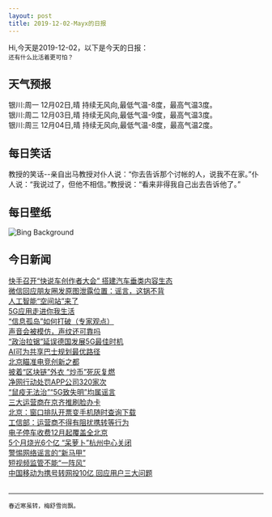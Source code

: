 ```yaml
---
layout: post
title: 2019-12-02-Mayx的日报
---
```


Hi,今天是2019-12-02，以下是今天的日报：<br><small>
还有什么比活着更可怕？</small><!--more-->
## 天气预报
银川:周一 12月02日,晴 持续无风向,最低气温-8度，最高气温3度。<br>银川:周二 12月03日,晴 持续无风向,最低气温-9度，最高气温3度。<br>银川:周三 12月04日,晴 持续无风向,最低气温-8度，最高气温2度。
## 每日笑话
教授的笑话--亲自出马教授对仆人说：“你去告诉那个讨帐的人，说我不在家。”仆人说：“我说过了，但他不相信。”教授说：“看来非得我自己出去告诉他了。”
## 每日壁纸
![Bing Background](https://cn.bing.com/th?id=OHR.HalleyVI_EN-US9882320579_1920x1080.jpg&rf=LaDigue_1920x1080.jpg&pid=hp "Aurora australis over the Halley VI Research Station in Antarctica (© Stuart Holroyd/Alamy)")
## 今日新闻

[快手召开“快说车创作者大会” 搭建汽车垂类内容生态](http://it.people.com.cn/n1/2019/1202/c1009-31485291.html)   
[微信回应朋友圈发原图泄露位置：谣言，这锅不背](http://it.people.com.cn/n1/2019/1202/c1009-31484547.html)   
[人工智能“空间站”来了](http://it.people.com.cn/n1/2019/1202/c1009-31484555.html)   
[5G应用走进你我生活](http://it.people.com.cn/n1/2019/1202/c1009-31484584.html)   
[“信息孤岛”如何打破（专家观点）](http://it.people.com.cn/n1/2019/1202/c1009-31484585.html)   
[声音会被模仿，声纹还可靠吗](http://it.people.com.cn/n1/2019/1202/c1009-31484093.html)   
[“政治拉锯”延误德国发展5G最佳时机](http://it.people.com.cn/n1/2019/1202/c1009-31484099.html)   
[AI可为共享巴士规划最优路径](http://it.people.com.cn/n1/2019/1202/c1009-31484101.html)   
[北京瞄准电竞创新之都](http://it.people.com.cn/n1/2019/1202/c1009-31484186.html)   
[披着“区块链”外衣 “炒币”死灰复燃](http://it.people.com.cn/n1/2019/1202/c1009-31484348.html)   
[净网行动处罚APP公司320家次](http://it.people.com.cn/n1/2019/1202/c1009-31484390.html)   
[“鼠疫无法治”“5G致失明”均属谣言](http://it.people.com.cn/n1/2019/1202/c1009-31484391.html)   
[三大运营商在京齐推刷脸办卡](http://it.people.com.cn/n1/2019/1202/c1009-31484395.html)   
[北京：窗口排队开票变手机随时查询下载](http://it.people.com.cn/n1/2019/1202/c1009-31484402.html)   
[工信部：运营商不得有阻扰携转等行为](http://it.people.com.cn/n1/2019/1202/c1009-31484447.html)   
[电子停车收费12月起覆盖全北京](http://it.people.com.cn/n1/2019/1202/c1009-31484457.html)   
[5个月烧光6个亿 “呆萝卜”杭州中心关闭](http://it.people.com.cn/n1/2019/1202/c1009-31484469.html)   
[警惕网络谣言的“新马甲”](http://it.people.com.cn/n1/2019/1202/c1009-31484496.html)   
[短视频监管不能“一阵风”](http://it.people.com.cn/n1/2019/1202/c1009-31484497.html)   
[中国移动为携号转网投10亿 回应用户三大问题](http://it.people.com.cn/n1/2019/1202/c1009-31484500.html)   
<br />

***

<small>春近寒虽转，梅舒雪尚飘。</small>

